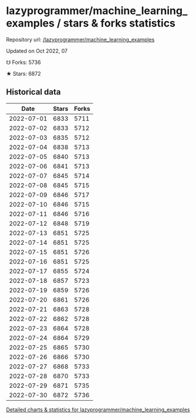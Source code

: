 # lazyprogrammer/machine_learning_examples / stars & forks statistics

Repository url: [/lazyprogrammer/machine_learning_examples](https://github.com/lazyprogrammer/machine_learning_examples)

Updated on Oct 2022, 07

☋ Forks: 5736

★ Stars: 6872

## Historical data
| Date | Stars | Forks |
|------|-------|-------|
| 2022-07-01 | 6833 | 5711 | 
| 2022-07-02 | 6833 | 5712 | 
| 2022-07-03 | 6835 | 5712 | 
| 2022-07-04 | 6838 | 5713 | 
| 2022-07-05 | 6840 | 5713 | 
| 2022-07-06 | 6841 | 5713 | 
| 2022-07-07 | 6845 | 5714 | 
| 2022-07-08 | 6845 | 5715 | 
| 2022-07-09 | 6846 | 5717 | 
| 2022-07-10 | 6846 | 5715 | 
| 2022-07-11 | 6846 | 5716 | 
| 2022-07-12 | 6848 | 5719 | 
| 2022-07-13 | 6851 | 5725 | 
| 2022-07-14 | 6851 | 5725 | 
| 2022-07-15 | 6851 | 5726 | 
| 2022-07-16 | 6851 | 5725 | 
| 2022-07-17 | 6855 | 5724 | 
| 2022-07-18 | 6857 | 5723 | 
| 2022-07-19 | 6859 | 5726 | 
| 2022-07-20 | 6861 | 5726 | 
| 2022-07-21 | 6863 | 5728 | 
| 2022-07-22 | 6862 | 5728 | 
| 2022-07-23 | 6864 | 5728 | 
| 2022-07-24 | 6864 | 5729 | 
| 2022-07-25 | 6865 | 5730 | 
| 2022-07-26 | 6866 | 5730 | 
| 2022-07-27 | 6868 | 5733 | 
| 2022-07-28 | 6870 | 5733 | 
| 2022-07-29 | 6871 | 5735 | 
| 2022-07-30 | 6872 | 5736 | 


[Detailed charts & statistics for lazyprogrammer/machine_learning_examples](https://reviewgithub.com/rep/lazyprogrammer/machine_learning_examples)
